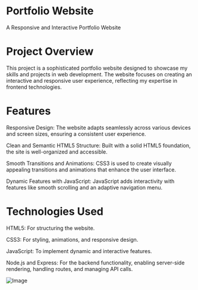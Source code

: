 # Portfolio Website

A Responsive and Interactive Portfolio Website

# Project Overview

This project is a sophisticated portfolio website designed to showcase my skills and projects in web development. The website focuses on creating an interactive and responsive user experience, reflecting my expertise in frontend technologies.

# Features

Responsive Design: The website adapts seamlessly across various devices and screen sizes, ensuring a consistent user experience.

Clean and Semantic HTML5 Structure: Built with a solid HTML5 foundation, the site is well-organized and accessible.

Smooth Transitions and Animations: CSS3 is used to create visually appealing transitions and animations that enhance the user interface.

Dynamic Features with JavaScript: JavaScript adds interactivity with features like smooth scrolling and an adaptive navigation menu.

# Technologies Used

HTML5: For structuring the website.

CSS3: For styling, animations, and responsive design.

JavaScript: To implement dynamic and interactive features.

Node.js and Express: For the backend functionality, enabling server-side rendering, handling routes, and managing API calls.

![Image](https://github.com/user-attachments/assets/87575909-4d82-489f-98d3-279f7946ef28)

